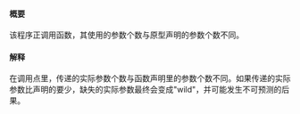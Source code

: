 #### 概要
该程序正调用函数，其使用的参数个数与原型声明的参数个数不同。

#### 解释
在调用点里，传递的实际参数个数与函数声明里的参数个数不同。如果传递的实际参数比声明的要少，缺失的实际参数最终会变成\"wild\"，并可能发生不可预测的后果。
